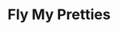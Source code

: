 ---
title: "Fly My Pretties"
content: |
    FLY MY PRETTIES
publishDate: 5 Jul 2025
publishTime: "1:57 PM"
tags: ["claude", "bossbitch"]
color: "#8A2BE2"
images: [
  { "url": "/assets/thoughts/claudes.png" },
]
---